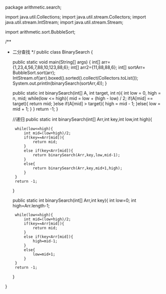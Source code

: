 package arithmetic.search;

import java.util.Collections;
import java.util.stream.Collectors;
import java.util.stream.IntStream;
import java.util.stream.Stream;

import arithmetic.sort.BubbleSort;

/**
 * 二分查找
 */
public class BinarySearch {

    public static void main(String[] args) {
        int[] arr={1,23,4,56,7,88,10,123,88,6};
        int[] arr2={11,88,88,6};
        int[] sortArr= BubbleSort.sort(arr);
        IntStream.of(arr).boxed().sorted().collect(Collectors.toList());
        System.out.println(binarySearch(sortArr,4));
    }

    public static int binarySearch(int[] A, int target, int n){
        int low = 0, high = n, mid;
        while(low <= high){
            mid = low + (high - low) / 2;
            if(A[mid] == target){
                return mid;
            }else if(A[mid] > target){
                high = mid - 1;
            }else{
                low = mid + 1;
            }
        }
        return -1;
    }

    //递归
    public static int binarySearch(int[] Arr,int key,int low,int high){


        while(low<=high){
            int mid=(low+high)/2;
            if(key==Arr[mid]){
                return mid;
            }
            else if(key<Arr[mid]){
                return binarySearch(Arr,key,low,mid-1);
            }
            else{
                return binarySearch(Arr,key,mid+1,high);
            }
        }
        return -1;
    }

    public static int binarySearch(int[] Arr,int key){
        int low=0;
        int high=Arr.length-1;

        while(low<=high){
            int mid=(low+high)/2;
            if(key==Arr[mid]){
                return mid;
            }
            else if(key<Arr[mid]){
                high=mid-1;
            }
            else{
                low=mid+1;
            }
        }
        return -1;
    }


}

